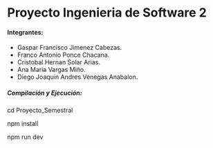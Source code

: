 # Proyecto Ingenieria de Software 2

#### Integrantes:
- Gaspar Francisco Jimenez Cabezas.
- Franco Antonio Ponce Chacana.
- Cristobal Hernan Solar Arias.
- Ana Maria Vargas Miño.
- Diego Joaquin Andres Venegas Anabalon.

##### Compilación y Ejecución:

cd Proyecto_Semestral

npm install

npm run dev